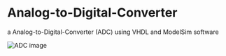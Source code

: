 # Analog-to-Digital-Converter
a Analog-to-Digital-Converter (ADC) using VHDL and ModelSim software

![ADC image](https://github.com/[hamedkharazmi]/[Analog-to-Digital-Converter]/blob/[master]/ADC.jpg?raw=true)
